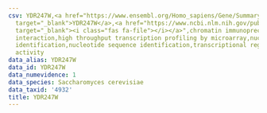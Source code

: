 ```yaml
---
csv: YDR247W,<a href="https://www.ensembl.org/Homo_sapiens/Gene/Summary?db=core;g=YDR247W"
  target="_blank">YDR247W</a>,<a href="https://www.ncbi.nlm.nih.gov/pubmed/15169889"
  target="_blank"><i class="fas fa-file"></i></a>",chromatin immunoprecipitation assay,direct
  interaction,high throughput transcription profiling by microarray,nucleotide sequence
  identification,nucleotide sequence identification,transcriptional regulation,up-regulates
  activity
data_alias: YDR247W
data_id: YDR247W
data_numevidence: 1
data_species: Saccharomyces cerevisiae
data_taxid: '4932'
title: YDR247W
---
```

